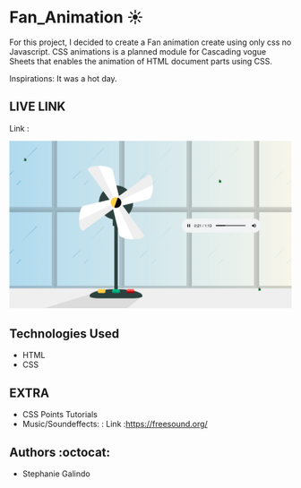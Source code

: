 # Fan_Animation  :sunny:

For this project, I decided to create a Fan animation create using only css no Javascript.
CSS animations is a planned module for Cascading vogue Sheets that enables the animation of HTML document parts using CSS.

Inspirations: It was a hot day. 

## LIVE LINK 
Link : 

![Fan Animation Website](https://github.com/StephanieGalindo10/Fan_Animation/blob/master/media/fanimage.png)




## Technologies Used 
* HTML
* CSS 


## EXTRA

* CSS Points Tutorials 
* Music/Soundeffects: 
: Link :https://freesound.org/





## Authors :octocat:
* Stephanie Galindo 
 
 
 
 
 
 
